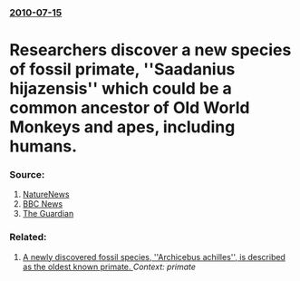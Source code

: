 ### [2010-07-15](/news/2010/07/15/index.md)

# Researchers discover a new species of fossil primate, ''Saadanius hijazensis'' which could be a common ancestor of Old World Monkeys and apes, including humans. 




### Source:

1. [NatureNews](http://www.nature.com/news/2010/100714/full/news.2010.354.html)
2. [BBC News](http://www.bbc.co.uk/news/science+environment-10633640)
3. [The Guardian](http://www.guardian.co.uk/science/2010/jul/14/ape-ancestors-fossil-skull-saadanius)

### Related:

1. [A newly discovered fossil species, ''Archicebus achilles'', is described as the oldest known primate. ](/news/2013/06/5/a-newly-discovered-fossil-species-archicebus-achilles-is-described-as-the-oldest-known-primate.md) _Context: primate_

